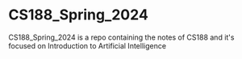 # CS188_Spring_2024
CS188_Spring_2024 is a repo containing the notes of CS188 and it's focused on Introduction to Artificial Intelligence
